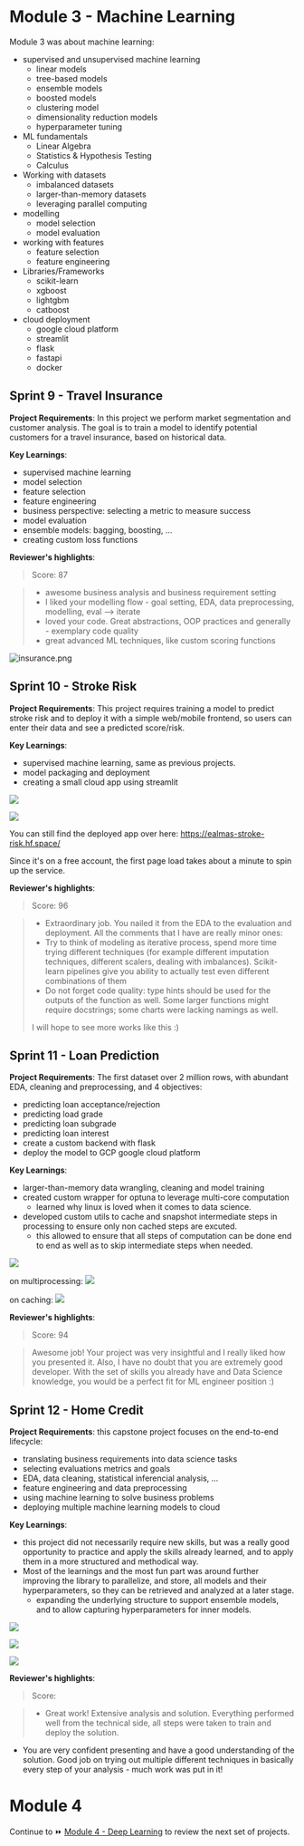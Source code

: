 # Module 3 - Machine Learning

Module 3 was about machine learning:
- supervised and unsupervised machine learning
	- linear models
	- tree-based models
	- ensemble models
	- boosted models
	- clustering model
	- dimensionality reduction models
	- hyperparameter tuning
- ML fundamentals
	- Linear Algebra
	- Statistics & Hypothesis Testing
	- Calculus
- Working with datasets
	- imbalanced datasets
	- larger-than-memory datasets
	- leveraging parallel computing
- modelling
	- model selection
	- model evaluation
- working with features
	- feature selection
	- feature engineering
- Libraries/Frameworks
    - scikit-learn
    - xgboost
    - lightgbm
    - catboost
- cloud deployment
	- google cloud platform
	- streamlit
	- flask
	- fastapi
	- docker


## Sprint 9 - Travel Insurance

**Project Requirements**: In this project we perform market segmentation and customer analysis. The goal is to train a model to identify potential customers for a travel insurance, based on historical data.

**Key Learnings**:
- supervised machine learning
- model selection
- feature selection
- feature engineering
- business perspective: selecting a metric to measure success
- model evaluation
- ensemble models: bagging, boosting, ...
- creating custom loss functions


**Reviewer's highlights**:

> Score: 87

> - awesome business analysis and business requirement setting
> - I liked your modelling flow - goal setting, EDA, data preprocessing, modelling, eval --> iterate
> - loved your code. Great abstractions, OOP practices and generally - exemplary code quality
> - great advanced ML techniques, like custom scoring functions

![insurance.png](img/insurance.png)




## Sprint 10 - Stroke Risk

**Project Requirements**: This project requires training a model to predict stroke risk and to deploy it with a simple web/mobile frontend, so users can enter their data and see a predicted score/risk.

**Key Learnings**:
- supervised machine learning, same as previous projects.
- model packaging and deployment
- creating a small cloud app using streamlit

![](img/stroke1.png)

![](img/stroke2.png)

You can still find the deployed app over here: https://ealmas-stroke-risk.hf.space/

Since it's on a free account, the first page load takes about a minute to spin up the service.


**Reviewer's highlights**:

> Score: 96

> - Extraordinary job. You nailed it from the EDA to the evaluation and deployment. All the comments that I have are really minor ones:
> - Try to think of modeling as iterative process, spend more time trying different techniques (for example different imputation techniques, different scalers, dealing with imbalances). Scikit-learn pipelines give you ability to actually test even different combinations of them
> - Do not forget code quality: type hints should be used for the outputs of the function as well. Some larger functions might require docstrings; some charts were lacking namings as well.
> 
> I will hope to see more works like this :)




## Sprint 11 - Loan Prediction

**Project Requirements**: The first dataset over 2 million rows, with abundant EDA, cleaning and preprocessing, and 4 objectives:
- predicting loan acceptance/rejection
- predicting load grade
- predicting loan subgrade
- predicting loan interest
- create a custom backend with flask 
- deploy the model to GCP google cloud platform

**Key Learnings**:
- larger-than-memory data wrangling, cleaning and model training
- created custom wrapper for optuna to leverage multi-core computation
    - learned why linux is loved when it comes to data science.
- developed custom utils to cache and snapshot intermediate steps in processing to ensure only non cached steps are excuted.
    - this allowed to ensure that all steps of computation can be done end to end as well as to skip intermediate steps when needed.

![](img/optuna-multiprocessing2.png)

on multiprocessing:
![](img/optuna-multiprocessing.png)

on caching:
![](img/caching_utils.png)


**Reviewer's highlights**:

> Score: 94

> Awesome job! Your project was very insightful and I really liked how you presented it. Also, I have no doubt that you are extremely good developer. With the set of skills you already have and Data Science knowledge, you would be a perfect fit for ML engineer position :) 



## Sprint 12 - Home Credit

**Project Requirements**: this capstone project focuses on the end-to-end lifecycle:
- translating business requirements into data science tasks
- selecting evaluations metrics and goals
- EDA, data cleaning, statistical inferencial analysis, ...
- feature engineering and data preprocessing
- using machine learning to solve business problems
- deploying multiple machine learning models to cloud


**Key Learnings**:
- this project did not necessarily require new skills, but was a really good opportunity to practice and apply the skills already learned, and to apply them in a more structured and methodical way.
- Most of the learnings and the most fun part was around further improving the library to parallelize, and store, all models and their hyperparameters, so they can be retrieved and analyzed at a later stage.
    - expanding the underlying structure to support ensemble models, and to allow capturing hyperparameters for inner models.

![](img/credit_score1.png)

![](img/credit_score2.gif)

![](img/optuna_3.png)



**Reviewer's highlights**:

> Score: 

> - Great work! Extensive analysis and solution. Everything performed well from the technical side, all steps were taken to train and deploy the solution.
- You are very confident presenting and have a good understanding of the solution. Good job on trying out multiple different techniques in basically every step of your analysis - much work was put in it!



# Module 4

Continue to ⏩ [Module 4 - Deep Learning](module4.md) to review the next set of projects.

